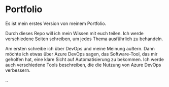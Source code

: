 # Portfolio
Es ist mein erstes Version von meinem Portfolio.

Durch dieses Repo will ich mein Wissen mit euch teilen.
Ich werde verschiedene Seiten schreiben, um jedes Thema ausführlich zu behandeln.

Am ersten schreibe ich über DevOps und meine Meinung außern.
Dann möchte ich etwas über Azure DevOps sagen, das Software-Tool, das mir geholfen hat, eine klare Sicht auf Automatisierung zu bekommen.
Ich werde auch verschiedene Tools beschreiben, die die Nutzung von Azure DevOps verbessern.

..